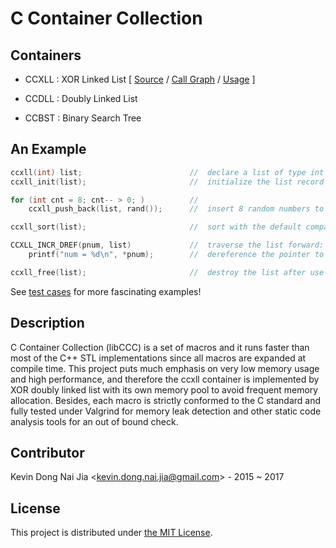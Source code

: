 # C Container Collection

## Containers

* CCXLL : XOR Linked List \[ [Source](https://github.com/kevin-dong-nai-jia/C-Container-Collection/blob/master/src/ccxll.h) / [Call Graph](https://github.com/kevin-dong-nai-jia/C-Container-Collection/blob/master/tool/call-graph.pdf) / [Usage](https://github.com/kevin-dong-nai-jia/C-Container-Collection/blob/master/doc/macros-list.pdf) \]

* CCDLL : Doubly Linked List

* CCBST : Binary Search Tree

## An Example

```c
ccxll(int) list;                        //  declare a list of type int
ccxll_init(list);                       //  initialize the list record

for (int cnt = 8; cnt-- > 0; )          //  
    ccxll_push_back(list, rand());      //  insert 8 random numbers to the end

ccxll_sort(list);                       //  sort with the default compar. XLEQ

CCXLL_INCR_DREF(pnum, list)             //  traverse the list forward:
    printf("num = %d\n", *pnum);        //  dereference the pointer to element

ccxll_free(list);                       //  destroy the list after use
```

See [test cases](https://github.com/kevin-dong-nai-jia/C-Container-Collection/blob/master/test) for more fascinating examples!

## Description

C Container Collection (libCCC) is a set of macros and it runs faster than most of the C++ STL implementations since all macros are expanded at compile time. This project puts much emphasis on very low memory usage and high performance, and therefore the ccxll container is implemented by XOR doubly linked list with its own memory pool to avoid frequent memory allocation. Besides, each macro is strictly conformed to the C standard and fully tested under Valgrind for memory leak detection and other static code analysis tools for an out of bound check.


## Contributor

Kevin Dong Nai Jia <<kevin.dong.nai.jia@gmail.com>> - 2015 ~ 2017

## License

This project is distributed under [the MIT License](https://github.com/kevin-dong-nai-jia/C-Container-Collection/blob/master/LICENSE).
